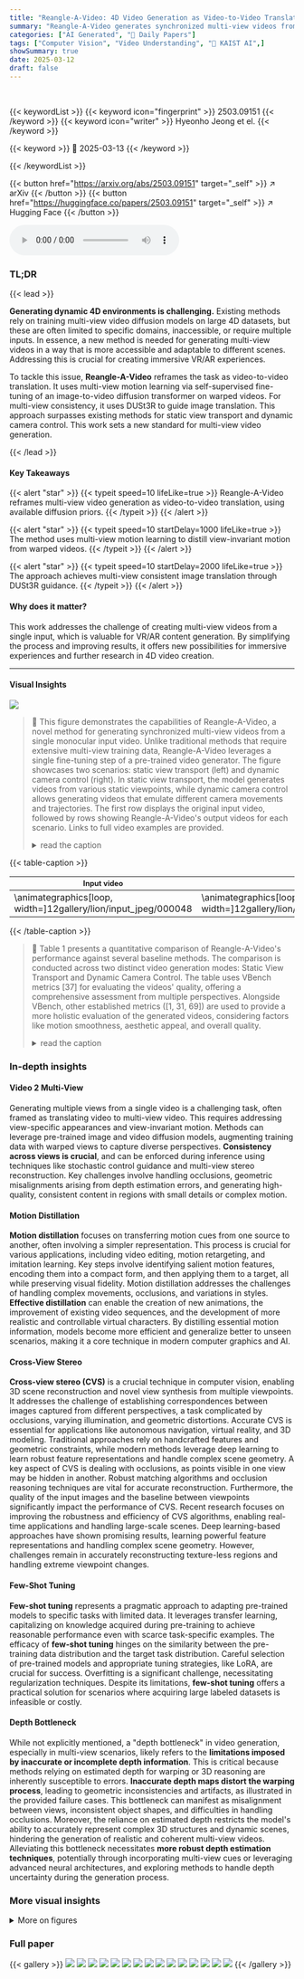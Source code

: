 ```yaml
---
title: "Reangle-A-Video: 4D Video Generation as Video-to-Video Translation"
summary: "Reangle-A-Video generates synchronized multi-view videos from a single video via video-to-video translation, surpassing existing methods without specialized 4D training."
categories: ["AI Generated", "🤗 Daily Papers"]
tags: ["Computer Vision", "Video Understanding", "🏢 KAIST AI",]
showSummary: true
date: 2025-03-12
draft: false
---
```


<br>

{{< keywordList >}}
{{< keyword icon="fingerprint" >}} 2503.09151 {{< /keyword >}}
{{< keyword icon="writer" >}} Hyeonho Jeong et el. {{< /keyword >}}
 
{{< keyword >}} 🤗 2025-03-13 {{< /keyword >}}
 
{{< /keywordList >}}

{{< button href="https://arxiv.org/abs/2503.09151" target="_self" >}}
↗ arXiv
{{< /button >}}
{{< button href="https://huggingface.co/papers/2503.09151" target="_self" >}}
↗ Hugging Face
{{< /button >}}



<audio controls>
    <source src="https://ai-paper-reviewer.com/2503.09151/podcast.wav" type="audio/wav">
    Your browser does not support the audio element.
</audio>


### TL;DR


{{< lead >}}

**Generating dynamic 4D environments is challenging.** Existing methods rely on training multi-view video diffusion models on large 4D datasets, but these are often limited to specific domains, inaccessible, or require multiple inputs. In essence, a new method is needed for generating multi-view videos in a way that is more accessible and adaptable to different scenes. Addressing this is crucial for creating immersive VR/AR experiences.



To tackle this issue, **Reangle-A-Video** reframes the task as video-to-video translation. It uses multi-view motion learning via self-supervised fine-tuning of an image-to-video diffusion transformer on warped videos. For multi-view consistency, it uses DUSt3R to guide image translation. This approach surpasses existing methods for static view transport and dynamic camera control. This work sets a new standard for multi-view video generation.

{{< /lead >}}


#### Key Takeaways

{{< alert "star" >}}
{{< typeit speed=10 lifeLike=true >}} Reangle-A-Video reframes multi-view video generation as video-to-video translation, using available diffusion priors. {{< /typeit >}}
{{< /alert >}}

{{< alert "star" >}}
{{< typeit speed=10 startDelay=1000 lifeLike=true >}} The method uses multi-view motion learning to distill view-invariant motion from warped videos. {{< /typeit >}}
{{< /alert >}}

{{< alert "star" >}}
{{< typeit speed=10 startDelay=2000 lifeLike=true >}} The approach achieves multi-view consistent image translation through DUSt3R guidance. {{< /typeit >}}
{{< /alert >}}

#### Why does it matter?
This work addresses the challenge of creating multi-view videos from a single input, which is valuable for VR/AR content generation. By simplifying the process and improving results, it offers new possibilities for immersive experiences and further research in 4D video creation.

------
#### Visual Insights



![](https://arxiv.org/html/2503.09151/extracted/6271571/figures/training-pipeline.png)

> 🔼 This figure demonstrates the capabilities of Reangle-A-Video, a novel method for generating synchronized multi-view videos from a single monocular input video.  Unlike traditional methods that require extensive multi-view training data, Reangle-A-Video leverages a single fine-tuning step of a pre-trained video generator. The figure showcases two scenarios: static view transport (left) and dynamic camera control (right).  In static view transport, the model generates videos from various static viewpoints, while dynamic camera control allows generating videos that emulate different camera movements and trajectories.  The first row displays the original input video, followed by rows showing Reangle-A-Video's output videos for each scenario.  Links to full video examples are provided.
> <details>
> <summary>read the caption</summary>
> Figure 1:  From a single monocular video of any scene, Reangle-A-Video generates synchronized videos from diverse camera viewpoints or movements without relying on any multi-view generative prior—using only single fine-tuning of a video generator. The first row shows the input video, while the rows below present videos generated by Reangle-A-Video. (Left): Static view transport results. (Right): Dynamic camera control results. Full video examples are available on our project page:  hyeonho99.github.io/reangle-a-video
> </details>





{{< table-caption >}}
<table class="ltx_tabular ltx_centering ltx_figure_panel ltx_guessed_headers ltx_align_middle" id="tab1.1">
<thead class="ltx_thead">
<tr class="ltx_tr" id="tab1.1.1.1">
<th class="ltx_td ltx_align_center ltx_align_top ltx_th ltx_th_column" id="tab1.1.1.1.1"><span class="ltx_text" id="tab1.1.1.1.1.1" style="font-size:80%;">Input video</span></th>
<th class="ltx_td ltx_align_center ltx_align_top ltx_th ltx_th_column" colspan="2" id="tab1.1.1.1.2"><span class="ltx_text" id="tab1.1.1.1.2.1" style="font-size:80%;">Static view transport results</span></th>
<th class="ltx_td ltx_align_center ltx_align_top ltx_th ltx_th_column" id="tab1.1.1.1.3"><span class="ltx_text" id="tab1.1.1.1.3.1" style="font-size:80%;">Input video</span></th>
<th class="ltx_td ltx_align_center ltx_align_top ltx_th ltx_th_column" colspan="2" id="tab1.1.1.1.4"><span class="ltx_text" id="tab1.1.1.1.4.1" style="font-size:80%;">Dynamic camera control results</span></th>
</tr>
</thead>
<tbody class="ltx_tbody">
<tr class="ltx_tr" id="tab1.1.2.1">
<td class="ltx_td ltx_nopad_r ltx_align_justify ltx_align_top" id="tab1.1.2.1.1">
<span class="ltx_inline-block ltx_align_top" id="tab1.1.2.1.1.1">
<span class="ltx_p" id="tab1.1.2.1.1.1.1" style="width:82.1pt;"><span class="ltx_ERROR undefined" id="tab1.1.2.1.1.1.1.1">\animategraphics</span>[loop, width=]12gallery/lion/input_jpeg/000048</span>
</span>
</td>
<td class="ltx_td ltx_nopad_l ltx_nopad_r ltx_align_justify ltx_align_top" id="tab1.1.2.1.2">
<span class="ltx_inline-block ltx_align_top" id="tab1.1.2.1.2.1">
<span class="ltx_p" id="tab1.1.2.1.2.1.1" style="width:82.1pt;"><span class="ltx_ERROR undefined" id="tab1.1.2.1.2.1.1.1">\animategraphics</span>[loop, width=]12gallery/lion/horizontal+8_jpeg/000048</span>
</span>
</td>
<td class="ltx_td ltx_nopad_l ltx_nopad_r ltx_align_justify ltx_align_top" id="tab1.1.2.1.3">
<span class="ltx_inline-block ltx_align_top" id="tab1.1.2.1.3.1">
<span class="ltx_p" id="tab1.1.2.1.3.1.1" style="width:82.1pt;"><span class="ltx_ERROR undefined" id="tab1.1.2.1.3.1.1.1">\animategraphics</span>[loop, width=]12gallery/lion/vertical+4_jpeg/000048</span>
</span>
</td>
<td class="ltx_td ltx_nopad_l ltx_nopad_r ltx_align_justify ltx_align_top" id="tab1.1.2.1.4">
<span class="ltx_inline-block ltx_align_top" id="tab1.1.2.1.4.1">
<span class="ltx_p" id="tab1.1.2.1.4.1.1" style="width:82.1pt;"><span class="ltx_ERROR undefined" id="tab1.1.2.1.4.1.1.1">\animategraphics</span>[loop, width=]12gallery/train/input_jpeg/000048</span>
</span>
</td>
<td class="ltx_td ltx_nopad_l ltx_nopad_r ltx_align_justify ltx_align_top" id="tab1.1.2.1.5">
<span class="ltx_inline-block ltx_align_top" id="tab1.1.2.1.5.1">
<span class="ltx_p" id="tab1.1.2.1.5.1.1" style="width:82.1pt;"><span class="ltx_ERROR undefined" id="tab1.1.2.1.5.1.1.1">\animategraphics</span>[loop, width=]12gallery/train/horizontal+0.2_jpeg/000048</span>
</span>
</td>
<td class="ltx_td ltx_nopad_l ltx_nopad_r ltx_align_justify ltx_align_top" id="tab1.1.2.1.6">
<span class="ltx_inline-block ltx_align_top" id="tab1.1.2.1.6.1">
<span class="ltx_p" id="tab1.1.2.1.6.1.1" style="width:82.1pt;"><span class="ltx_ERROR undefined" id="tab1.1.2.1.6.1.1.1">\animategraphics</span>[loop, width=]12gallery/train/zoomout+0.2_jpeg/000048</span>
</span>
</td>
</tr>
</tbody>
</table>{{< /table-caption >}}

> 🔼 Table 1 presents a quantitative comparison of Reangle-A-Video's performance against several baseline methods.  The comparison is conducted across two distinct video generation modes: Static View Transport and Dynamic Camera Control.  The table uses VBench metrics [37] for evaluating the videos' quality, offering a comprehensive assessment from multiple perspectives. Alongside VBench, other established metrics ([1, 31, 69]) are used to provide a more holistic evaluation of the generated videos, considering factors like motion smoothness, aesthetic appeal, and overall quality.
> <details>
> <summary>read the caption</summary>
> Table 1:  Quantitative comparison results. Reangle-A-Video is evaluated in two modes—(a) Static View Transport and (b) Dynamic Camera Control—against the baselines. VBench metrics [37] are presented on the left, other metrics [1, 31, 69] appear on the right.
> </details>





### In-depth insights


#### Video 2 Multi-View
Generating multiple views from a single video is a challenging task, often framed as translating video to multi-view video. This requires addressing view-specific appearances and view-invariant motion. Methods can leverage pre-trained image and video diffusion models, augmenting training data with warped views to capture diverse perspectives. **Consistency across views is crucial**, and can be enforced during inference using techniques like stochastic control guidance and multi-view stereo reconstruction. Key challenges involve handling occlusions, geometric misalignments arising from depth estimation errors, and generating high-quality, consistent content in regions with small details or complex motion.

#### Motion Distillation
**Motion distillation** focuses on transferring motion cues from one source to another, often involving a simpler representation. This process is crucial for various applications, including video editing, motion retargeting, and imitation learning. Key steps involve identifying salient motion features, encoding them into a compact form, and then applying them to a target, all while preserving visual fidelity. Motion distillation addresses the challenges of handling complex movements, occlusions, and variations in styles. **Effective distillation** can enable the creation of new animations, the improvement of existing video sequences, and the development of more realistic and controllable virtual characters. By distilling essential motion information, models become more efficient and generalize better to unseen scenarios, making it a core technique in modern computer graphics and AI.

#### Cross-View Stereo
**Cross-view stereo (CVS)** is a crucial technique in computer vision, enabling 3D scene reconstruction and novel view synthesis from multiple viewpoints. It addresses the challenge of establishing correspondences between images captured from different perspectives, a task complicated by occlusions, varying illumination, and geometric distortions. Accurate CVS is essential for applications like autonomous navigation, virtual reality, and 3D modeling. Traditional approaches rely on handcrafted features and geometric constraints, while modern methods leverage deep learning to learn robust feature representations and handle complex scene geometry. A key aspect of CVS is dealing with occlusions, as points visible in one view may be hidden in another. Robust matching algorithms and occlusion reasoning techniques are vital for accurate reconstruction. Furthermore, the quality of the input images and the baseline between viewpoints significantly impact the performance of CVS. Recent research focuses on improving the robustness and efficiency of CVS algorithms, enabling real-time applications and handling large-scale scenes. Deep learning-based approaches have shown promising results, learning powerful feature representations and handling complex scene geometry. However, challenges remain in accurately reconstructing texture-less regions and handling extreme viewpoint changes.

#### Few-Shot Tuning
**Few-shot tuning** represents a pragmatic approach to adapting pre-trained models to specific tasks with limited data. It leverages transfer learning, capitalizing on knowledge acquired during pre-training to achieve reasonable performance even with scarce task-specific examples. The efficacy of **few-shot tuning** hinges on the similarity between the pre-training data distribution and the target task distribution. Careful selection of pre-trained models and appropriate tuning strategies, like LoRA, are crucial for success. Overfitting is a significant challenge, necessitating regularization techniques. Despite its limitations, **few-shot tuning** offers a practical solution for scenarios where acquiring large labeled datasets is infeasible or costly.

#### Depth Bottleneck
While not explicitly mentioned, a "depth bottleneck" in video generation, especially in multi-view scenarios, likely refers to the **limitations imposed by inaccurate or incomplete depth information**. This is critical because methods relying on estimated depth for warping or 3D reasoning are inherently susceptible to errors. **Inaccurate depth maps distort the warping process**, leading to geometric inconsistencies and artifacts, as illustrated in the provided failure cases. This bottleneck can manifest as misalignment between views, inconsistent object shapes, and difficulties in handling occlusions. Moreover, the reliance on estimated depth restricts the model's ability to accurately represent complex 3D structures and dynamic scenes, hindering the generation of realistic and coherent multi-view videos. Alleviating this bottleneck necessitates **more robust depth estimation techniques**, potentially through incorporating multi-view cues or leveraging advanced neural architectures, and exploring methods to handle depth uncertainty during the generation process.


### More visual insights

<details>
<summary>More on figures
</summary>


![](https://arxiv.org/html/2503.09151/extracted/6271571/figures/inpainting-method.jpeg)

> 🔼 This figure displays qualitative results of the Reangle-A-Video model.  The left side shows examples of static view transport, where the model generates videos from different viewpoints of the same scene. The right side shows examples of dynamic camera control, where the model generates videos simulating various camera movements, such as orbiting and zooming.  The videos can be played using Adobe Acrobat Reader.
> <details>
> <summary>read the caption</summary>
> Figure 2:  Qualitative results on static view transport (left) & dynamic camera control (right). Click with Acrobat Reader to play videos.
> </details>



![](https://arxiv.org/html/2503.09151/extracted/6271571/figures/inpainting-compare.jpeg)

> 🔼 This figure illustrates the training process for Reangle-A-Video's two main functionalities: static view transport and dynamic camera control.  It shows how a pre-trained Multi-modal Diffusion Transformer (MM-DiT) video model is fine-tuned using a self-supervised approach.  The method leverages visible pixels from warped videos to learn view-invariant motion,  optimizing only the Low-Rank Adaptation (LoRA) layers for efficient training. The few-shot nature of this training allows for lightweight model adaptation.
> <details>
> <summary>read the caption</summary>
> Figure 3:  Multi-view motion learning pipelines for (a) Static view transport and (b) Dynamic camera control. For both tasks, we distill view-robust motion of the underlying scene to a pre-trained MM-DiT video model [85], using all visible pixels within the sampled videos. This few-shot, self-supervised training optimizes only the LoRA layers [35, 62], enabling lightweight training.
> </details>



![](https://arxiv.org/html/2503.09151/extracted/6271571/figures/comparisons.jpg)

> 🔼 This figure illustrates the process of multi-view consistent image inpainting, a crucial step in generating synchronized multi-view videos.  The method uses stochastic control guidance to ensure consistency across different viewpoints. Starting with warped first frames (representing the scene from various perspectives), the algorithm iteratively inpaints these images, utilizing a diffusion model. At each step, multiple (in this case, 25) sample paths are generated, and a multi-view consistency evaluation selects the best option, promoting coherence between the inpainted images from various viewpoints. The final output is a set of consistent starting images for the next video generation stage.
> <details>
> <summary>read the caption</summary>
> Figure 4:  Multi-view consistent image inpainting using stochastic control guidance. In experiments, we set S=25𝑆25S=25italic_S = 25.
> </details>



![](https://arxiv.org/html/2503.09151/extracted/6271571/figures/main-user-study.png)

> 🔼 This figure compares the results of two different image inpainting methods: naive inpainting (which processes each warped image independently) and inpainting with stochastic control guidance (which uses a multi-view stereo reconstruction network to enforce consistency across multiple views).  The comparison highlights the improved cross-view consistency achieved by the stochastic control guidance method, leading to more realistic and coherent inpainted images.
> <details>
> <summary>read the caption</summary>
> Figure 5:  Qualitative inpainting comparisons. We compare naive inpainting to inpainting with stochastic control guidance.
> </details>



![](https://arxiv.org/html/2503.09151/extracted/6271571/figures/without-warped.jpeg)

> 🔼 Figure 6 presents a qualitative comparison of video generation results for static view transport and dynamic camera control.  The top half shows results for static view transport, where the goal is to generate views from different static viewpoints. The bottom half shows dynamic camera control results, generating videos with dynamic camera movements. Each section is organized with the input video in the first row, followed by generated videos from two target viewpoints (camera 1 and camera 2) for each method (Reangle-A-Video and baselines). Consistent camera parameters were used across all baseline methods for a fair comparison.  For higher-quality video results, please visit the project page linked in the paper.
> <details>
> <summary>read the caption</summary>
> Figure 6:  Qualitative comparisons. Top half shows (a) Static view transport and bottom half presents (b) Dynamic camera control results. The first row in each half displays the input videos, and for each input video, two generated videos corresponding to target cameras (1 and 2) are shown for each method. Across baseline, same camera parameters were used for each 1,2. Visit our page for full-video results.
> </details>



![](https://arxiv.org/html/2503.09151/extracted/6271571/figures/robustness.jpeg)

> 🔼 This figure presents the results of a user study comparing the performance of Reangle-A-Video against baseline methods in two scenarios: static view transport and dynamic camera control. The top half shows the results for static view transport, where users rated the accuracy of the transported viewpoint and how well the generated video preserved the input video's motion. The bottom half shows the results for dynamic camera control, where users rated the accuracy of the target camera movement and the preservation of the input video's motion in the generated videos.  The bar charts illustrate the relative performance of different methods.
> <details>
> <summary>read the caption</summary>
> Figure 7:  User study results. Top: Static view transport results. Bottom: Dynamic camera control results.
> </details>



![](https://arxiv.org/html/2503.09151/extracted/6271571/figures/camera-vis.png)

> 🔼 This figure demonstrates the impact of using warped videos during training on novel view video generation.  The 'dolly zoom in' perspective is used as the target viewpoint.  The left-hand side shows results when warped videos were *not* included in training; the right-hand side shows the results when warped videos *were* included.  The comparison highlights the improved accuracy and quality achieved by incorporating warped videos in the training process.  This is particularly evident in the clarity and consistency of the generated videos.
> <details>
> <summary>read the caption</summary>
> Figure 8:  Novel view video generation with and without using warped video for training (target viewpoint: dolly zoom in).
> </details>



![](https://arxiv.org/html/2503.09151/extracted/6271571/figures/mask-downsampling.png)

> 🔼 This figure demonstrates the robustness of Reangle-A-Video's few-shot training strategy. The top row shows unseen view video generation, where the model is trained without specific warped views (vertical up/down orbits) and then generates a video from that omitted view using an inpainted first frame as input. The bottom row illustrates novel view video generation using an appearance-edited first frame. The input video's first frame is modified using FlowEdit, and a novel-view video is generated using the fine-tuned model. Both scenarios showcase the model's ability to generate videos from views and appearances not seen during training, highlighting its generalization capability and robustness.
> <details>
> <summary>read the caption</summary>
> Figure 9:  Top: Unseen view video generation. Bottom: Novel view video generation using an appearance-edited first frame.
> </details>



![](https://arxiv.org/html/2503.09151/extracted/6271571/figures/masked-diffusion-loss.png)

> 🔼 This figure visualizes the six different camera movements used in the paper's experiments.  These movements provide six degrees of freedom, enabling diverse viewpoints and camera trajectories. The visualization shows examples of static view transport (orbit left, orbit right, orbit up, orbit down, dolly zoom in, dolly zoom out) and dynamic camera control using similar camera movements.
> <details>
> <summary>read the caption</summary>
> Figure 10:  Visualizations of the used camera types.
> </details>



![](https://arxiv.org/html/2503.09151/extracted/6271571/figures/appendix_limit_1.jpeg)

> 🔼 This figure illustrates how the visibility masks are downsampled temporally for processing efficiency.  The original visibility masks (which indicate visible and invisible regions in the video frames) have a high temporal resolution. To reduce computational complexity, the algorithm downsamples these masks.  It retains the first mask frame unchanged. For every subsequent set of four mask frames, it performs an element-wise logical AND operation. This means that a pixel will only be marked as 'visible' in the downsampled mask if it is visible in all four of the corresponding original frames.  This process effectively compresses the temporal dimension of the visibility masks, simplifying processing while preserving essential information about visibility over time.
> <details>
> <summary>read the caption</summary>
> Figure 11:  Temporal downsampling of visibility masks. Except for the first mask frame, pixel-wise (element-wise) logical AND operation is done for every four masks.
> </details>



![](https://arxiv.org/html/2503.09151/extracted/6271571/figures/appendix_limit_2.jpeg)

> 🔼 This figure demonstrates a comparison of video generation results using a standard diffusion loss versus a masked diffusion loss. The left side shows videos generated with the standard diffusion loss, exhibiting noticeable artifacts. In contrast, the right side showcases videos produced with the masked diffusion loss, which effectively removes the artifacts, resulting in cleaner and higher-quality videos. The results highlight the effectiveness of using a masked diffusion loss in mitigating artifacts during the video generation process.
> <details>
> <summary>read the caption</summary>
> Figure 12:  Impact of masked diffusion loss on video quality. Masking the diffusion loss effectively prevents artifacts.
> </details>



![](https://arxiv.org/html/2503.09151/extracted/6271571/figures/failure-case.png)

> 🔼 This figure demonstrates a failure case of the Reangle-A-Video model, specifically highlighting geometric misalignment during the warping process.  The input video frame is warped to simulate a camera view shifted 10 degrees to the right. However, due to inaccuracies in depth estimation and/or camera parameters used in the warping procedure, the resulting warped frame exhibits noticeable geometric distortions and misalignments compared to the expected output.
> <details>
> <summary>read the caption</summary>
> Figure 13:  Geometric misalignment in the warped frame. In this example, the target camera view is shifted 10 degrees to the (horizontal orbit) right of the input frame.
> </details>



</details>






### Full paper

{{< gallery >}}
<img src="https://ai-paper-reviewer.com/2503.09151/1.png" class="grid-w50 md:grid-w33 xl:grid-w25" />
<img src="https://ai-paper-reviewer.com/2503.09151/2.png" class="grid-w50 md:grid-w33 xl:grid-w25" />
<img src="https://ai-paper-reviewer.com/2503.09151/3.png" class="grid-w50 md:grid-w33 xl:grid-w25" />
<img src="https://ai-paper-reviewer.com/2503.09151/4.png" class="grid-w50 md:grid-w33 xl:grid-w25" />
<img src="https://ai-paper-reviewer.com/2503.09151/5.png" class="grid-w50 md:grid-w33 xl:grid-w25" />
<img src="https://ai-paper-reviewer.com/2503.09151/6.png" class="grid-w50 md:grid-w33 xl:grid-w25" />
<img src="https://ai-paper-reviewer.com/2503.09151/7.png" class="grid-w50 md:grid-w33 xl:grid-w25" />
<img src="https://ai-paper-reviewer.com/2503.09151/8.png" class="grid-w50 md:grid-w33 xl:grid-w25" />
<img src="https://ai-paper-reviewer.com/2503.09151/9.png" class="grid-w50 md:grid-w33 xl:grid-w25" />
<img src="https://ai-paper-reviewer.com/2503.09151/10.png" class="grid-w50 md:grid-w33 xl:grid-w25" />
<img src="https://ai-paper-reviewer.com/2503.09151/11.png" class="grid-w50 md:grid-w33 xl:grid-w25" />
<img src="https://ai-paper-reviewer.com/2503.09151/12.png" class="grid-w50 md:grid-w33 xl:grid-w25" />
<img src="https://ai-paper-reviewer.com/2503.09151/13.png" class="grid-w50 md:grid-w33 xl:grid-w25" />
<img src="https://ai-paper-reviewer.com/2503.09151/14.png" class="grid-w50 md:grid-w33 xl:grid-w25" />
<img src="https://ai-paper-reviewer.com/2503.09151/15.png" class="grid-w50 md:grid-w33 xl:grid-w25" />
{{< /gallery >}}